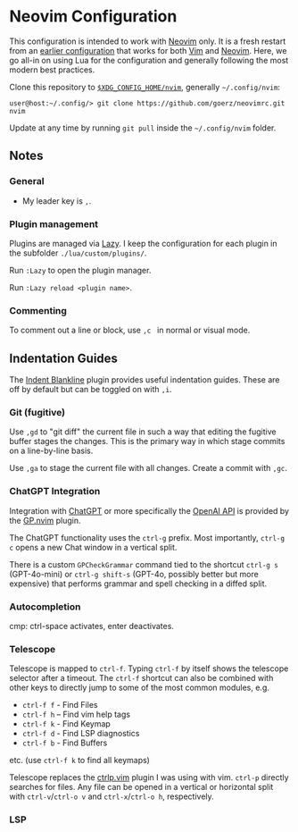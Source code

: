 # Neovim Configuration

This configuration is intended to work with [Neovim][] only. It is a fresh restart from an [earlier configuration](https://github.com/goerz/vimrc) that works for both [Vim][] and [Neovim][]. Here, we go all-in on using Lua for the configuration and generally following the most modern best practices.

Clone this repository to [`$XDG_CONFIG_HOME/nvim`](https://neovim.io/doc/user/nvim.html#nvim-from-vim), generally `~/.config/nvim`:

    user@host:~/.config/> git clone https://github.com/goerz/neovimrc.git nvim

Update at any time by running `git pull` inside the `~/.config/nvim` folder.

[Vim]: http://www.vim.org
[Neovim]: https://neovim.io


## Notes


### General

* My leader key is `,`.


### Plugin management

Plugins are managed via [Lazy](https://github.com/folke/lazy.nvim). I keep the
configuration for each plugin in the subfolder `./lua/custom/plugins/`.

Run `:Lazy` to open the plugin manager.

Run `:Lazy reload <plugin name>`.


### Commenting

To comment out a line or block, use `,c ` in normal or visual mode.

## Indentation Guides

The [Indent Blankline](https://github.com/lukas-reineke/indent-blankline.nvim) plugin provides useful indentation guides. These are off by default but can be toggled on with `,i`.

### Git (fugitive)

Use `,gd` to "git diff" the current file in such a way that editing the fugitive buffer stages the changes. This is the primary way in which stage commits on a line-by-line basis.

Use `,ga` to stage the current file with all changes. Create a commit with `,gc`.


### ChatGPT Integration

Integration with [ChatGPT](https://chatgpt.com) or more specifically the [OpenAI API](https://platform.openai.com) is provided by the [GP.nvim](https://github.com/Robitx/gp.nvim) plugin.

The ChatGPT functionality uses the `ctrl-g` prefix. Most importantly, `ctrl-g c` opens a new Chat window in a vertical split.

There is a custom `GPCheckGrammar` command tied to the shortcut `ctrl-g s` (GPT-4o-mini) or `ctrl-g shift-s` (GPT-4o, possibly better but more expensive) that performs grammar and spell checking in a diffed split.


### Autocompletion

cmp: ctrl-space activates, enter deactivates.


### Telescope

Telescope is mapped to `ctrl-f`. Typing `ctrl-f` by itself shows the telescope selector after a timeout. The `ctrl-f` shortcut can also be combined with other keys to directly jump to some of the most common modules, e.g.

* `ctrl-f f` - Find Files
* `ctrl-f h` – Find vim help tags
* `ctrl-f k` - Find Keymap
* `ctrl-f d` - Find LSP diagnostics
* `ctrl-f b` - Find Buffers

etc. (use `ctrl-f k` to find all keymaps)

Telescope replaces the [ctrlp.vim](https://github.com/kien/ctrlp.vim) plugin I was using with vim. `ctrl-p` directly searches for files. Any file can be opened in a vertical or horizontal split with `ctrl-v`/`ctrl-o v` and `ctrl-x`/`ctrl-o h`, respectively.


### LSP
